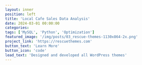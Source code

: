 ```yaml
---
layout: inner
position: left
title: 'Local Cafe Sales Data Analysis'
date: 2024-03-01 00:00:00
categories:
tags: ['MySQL', 'Python', 'Optimization']
featured_image: '/img/posts/03_rescue-themes-1130x864-2x.png'
project_link: 'https://rescuethemes.com'
button_text: 'Learn More'
button_icon: 'code'
lead_text: 'Designed and developed all WordPress themes'
---
```

